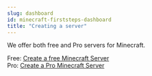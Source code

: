 ```yaml
---
slug: dashboard
id: minecraft-firststeps-dashboard
title: "Creating a server"
---
```


We offer both free and Pro servers for Minecraft.

Free: [Create a free Minecraft Server](https://fshost.me/free/minecraft)<br />
Pro: [Create a Pro Minecraft Server](https://fshost.me/pro/pricing/minecraft)
